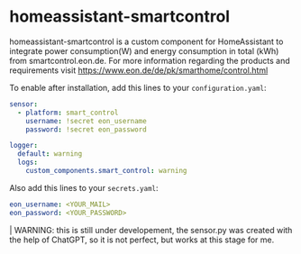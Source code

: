 # homeassistant-smartcontrol
homeassistant-smartcontrol is a custom component for HomeAssistant to integrate power consumption(W) and energy consumption in total (kWh) from smartcontrol.eon.de. For more information regarding the products and requirements visit https://www.eon.de/de/pk/smarthome/control.html


To enable after installation, add this lines to your `configuration.yaml`:

```yaml
sensor:
  - platform: smart_control
    username: !secret eon_username
    password: !secret eon_password

logger:
  default: warning
  logs:
    custom_components.smart_control: warning
```

Also add this lines to your `secrets.yaml`:

```yaml
eon_username: <YOUR_MAIL>
eon_password: <YOUR_PASSWORD>
```

| WARNING: this is still under developement, the sensor.py was created with the help of ChatGPT, so it is not perfect, but works at this stage for me.
